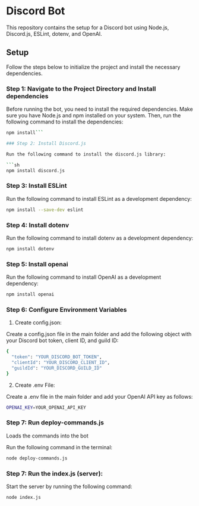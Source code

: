 # Discord Bot

This repository contains the setup for a Discord bot using Node.js, Discord.js, ESLint, dotenv, and OpenAI.

## Setup

Follow the steps below to initialize the project and install the necessary dependencies.

### Step 1: Navigate to the Project Directory and Install dependencies

Before running the bot, you need to install the required dependencies. Make sure you have Node.js and npm installed on your system. Then, run the following command to install the dependencies:


```sh
npm install```

### Step 2: Install Discord.js

Run the following command to install the discord.js library:

```sh
npm install discord.js
```

### Step 3: Install ESLint

Run the following command to install ESLint as a development dependency:

```sh
npm install --save-dev eslint
```

### Step 4: Install dotenv

Run the following command to install dotenv as a development dependency:

```sh
npm install dotenv
```

### Step 5: Install openai

Run the following command to install OpenAI as a development dependency:

```sh
npm install openai
```

### Step 6: Configure Environment Variables

1. Create config.json:

Create a config.json file in the main folder and add the following object with your Discord bot token, client ID, and guild ID:

```sh
{
  "token": "YOUR_DISCORD_BOT_TOKEN",
  "clientId": "YOUR_DISCORD_CLIENT_ID",
  "guildId": "YOUR_DISCORD_GUILD_ID"
}
```

2. Create .env File:

Create a .env file in the main folder and add your OpenAI API key as follows:

```sh
OPENAI_KEY=YOUR_OPENAI_API_KEY
```

### Step 7: Run deploy-commands.js

Loads the commands into the bot

Run the following command in the terminal:

```sh
node deploy-commands.js
```

### Step 7: Run the index.js (server):

Start the server by running the following command:

```sh
node index.js
```
